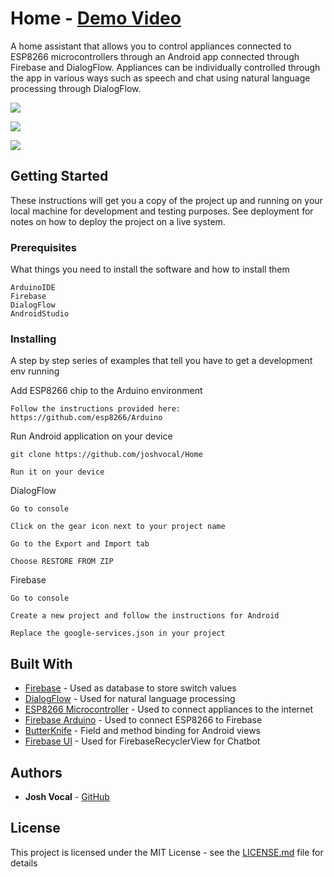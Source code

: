 # Home - [Demo Video](https://www.youtube.com/watch?v=JE3sBmC8GyE)

A home assistant that allows you to control appliances connected to ESP8266
microcontrollers through an Android app connected through Firebase and DialogFlow. Appliances can be individually controlled through the app in various ways such as speech and chat using natural language processing through DialogFlow.

![](https://github.com/joshvocal/Home-Assistant-App/blob/master/demo/home-demo.gif)

![](https://github.com/joshvocal/Home-Assistant-App/blob/master/demo/home1.png)

![](https://github.com/joshvocal/Home-Assistant-App/blob/master/demo/home2.png)

## Getting Started

These instructions will get you a copy of the project up and running on your local machine for development and testing purposes. See deployment for notes on how to deploy the project on a live system.

### Prerequisites

What things you need to install the software and how to install them

```
ArduinoIDE
Firebase
DialogFlow
AndroidStudio
```

### Installing

A step by step series of examples that tell you have to get a development env running

Add ESP8266 chip to the Arduino environment

```
Follow the instructions provided here: https://github.com/esp8266/Arduino
```

Run Android application on your device

```
git clone https://github.com/joshvocal/Home

Run it on your device
```

DialogFlow

```
Go to console

Click on the gear icon next to your project name

Go to the Export and Import tab

Choose RESTORE FROM ZIP
```

Firebase

```
Go to console

Create a new project and follow the instructions for Android

Replace the google-services.json in your project
```

## Built With

* [Firebase](https://firebase.google.com/) - Used as database to store switch values
* [DialogFlow](https://dialogflow.com/) - Used for natural language processing
* [ESP8266 Microcontroller](http://www.nodemcu.com/index_en.html) - Used to connect appliances to the internet
* [Firebase Arduino](https://github.com/firebase/firebase-arduino) - Used to connect ESP8266 to Firebase
* [ButterKnife](https://jakewharton.github.io/butterknife/) - Field and method binding for Android views
* [Firebase UI](https://github.com/firebase/FirebaseUI-Android) - Used for FirebaseRecyclerView for Chatbot

## Authors

* **Josh Vocal** - [GitHub](https://github.com/joshvocla)

## License

This project is licensed under the MIT License - see the [LICENSE.md](LICENSE.md) file for details
